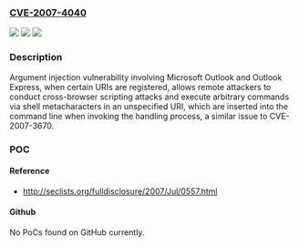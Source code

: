 ### [CVE-2007-4040](https://cve.mitre.org/cgi-bin/cvename.cgi?name=CVE-2007-4040)
![](https://img.shields.io/static/v1?label=Product&message=n%2Fa&color=blue)
![](https://img.shields.io/static/v1?label=Version&message=n%2Fa&color=blue)
![](https://img.shields.io/static/v1?label=Vulnerability&message=n%2Fa&color=brighgreen)

### Description

Argument injection vulnerability involving Microsoft Outlook and Outlook Express, when certain URIs are registered, allows remote attackers to conduct cross-browser scripting attacks and execute arbitrary commands via shell metacharacters in an unspecified URI, which are inserted into the command line when invoking the handling process, a similar issue to CVE-2007-3670.

### POC

#### Reference
- http://seclists.org/fulldisclosure/2007/Jul/0557.html

#### Github
No PoCs found on GitHub currently.

